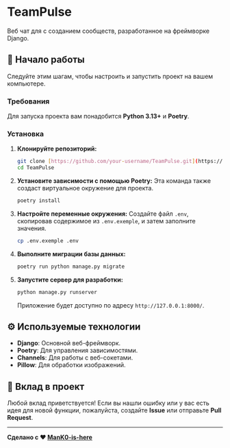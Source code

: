 # TeamPulse

Веб чат для с созданием сообществ, разработанное на фреймворке Django.

## 🚀 Начало работы

Следуйте этим шагам, чтобы настроить и запустить проект на вашем компьютере.

### Требования

Для запуска проекта вам понадобится **Python 3.13+** и **Poetry**.

### Установка

1.  **Клонируйте репозиторий:**
    ```bash
    git clone [https://github.com/your-username/TeamPulse.git](https://github.com/your-username/TeamPulse.git)
    cd TeamPulse
    ```

2.  **Установите зависимости с помощью Poetry:**
    Эта команда также создаст виртуальное окружение для проекта.
    ```bash
    poetry install
    ```

3.  **Настройте переменные окружения:**
    Создайте файл `.env`, скопировав содержимое из `.env.exemple`, и затем заполните значения.
    ```bash
    cp .env.exemple .env
    ```

4.  **Выполните миграции базы данных:**
    ```bash
    poetry run python manage.py migrate
    ```

5.  **Запустите сервер для разработки:**
    ```bash
    python manage.py runserver
    ```
    Приложение будет доступно по адресу `http://127.0.0.1:8000/`.

## ⚙️ Используемые технологии

* **Django**: Основной веб-фреймворк.
* **Poetry**: Для управления зависимостями.
* **Channels**: Для работы с веб-сокетами.
* **Pillow**: Для обработки изображений.

## 🤝 Вклад в проект

Любой вклад приветствуется! Если вы нашли ошибку или у вас есть идея для новой функции, пожалуйста, создайте **Issue** или отправьте **Pull Request**.

---
**Сделано с ❤️ [ManK0-is-here](https://github.com/ManK0-is-here)**

